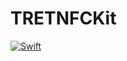 # TRETNFCKit

[![Swift](https://github.com/treastrain/TRETNFCKit/actions/workflows/swift.yml/badge.svg)](https://github.com/treastrain/TRETNFCKit/actions/workflows/swift.yml)
